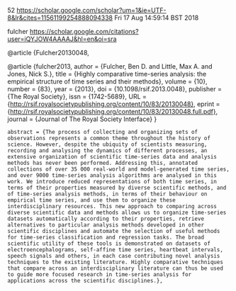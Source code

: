 52
https://scholar.google.com/scholar?um=1&ie=UTF-8&lr&cites=11561199254888094338
Fri 17 Aug 14:59:14 BST 2018

fulcher
https://scholar.google.com/citations?user=iQYJOW4AAAAJ&hl=en&oi=sra


@article {Fulcher20130048,

@article {fulcher2013,
	author = {Fulcher, Ben D. and Little, Max A. and Jones, Nick S.},
	title = {Highly comparative time-series analysis: the empirical structure of time series and their methods},
	volume = {10},
	number = {83},
	year = {2013},
	doi = {10.1098/rsif.2013.0048},
	publisher = {The Royal Society},
	issn = {1742-5689},
	URL = {http://rsif.royalsocietypublishing.org/content/10/83/20130048},
	eprint = {http://rsif.royalsocietypublishing.org/content/10/83/20130048.full.pdf},
	journal = {Journal of The Royal Society Interface}
}



	abstract = {The process of collecting and organizing sets of observations represents a common theme throughout the history of science. However, despite the ubiquity of scientists measuring, recording and analysing the dynamics of different processes, an extensive organization of scientific time-series data and analysis methods has never been performed. Addressing this, annotated collections of over 35 000 real-world and model-generated time series, and over 9000 time-series analysis algorithms are analysed in this work. We introduce reduced representations of both time series, in terms of their properties measured by diverse scientific methods, and of time-series analysis methods, in terms of their behaviour on empirical time series, and use them to organize these interdisciplinary resources. This new approach to comparing across diverse scientific data and methods allows us to organize time-series datasets automatically according to their properties, retrieve alternatives to particular analysis methods developed in other scientific disciplines and automate the selection of useful methods for time-series classification and regression tasks. The broad scientific utility of these tools is demonstrated on datasets of electroencephalograms, self-affine time series, heartbeat intervals, speech signals and others, in each case contributing novel analysis techniques to the existing literature. Highly comparative techniques that compare across an interdisciplinary literature can thus be used to guide more focused research in time-series analysis for applications across the scientific disciplines.},
